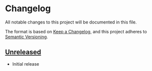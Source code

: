 # Changelog

All notable changes to this project will be documented in this file.

The format is based on [Keep a Changelog], and this project adheres to
[Semantic Versioning].

<!-- references -->

[Keep a Changelog]: https://keepachangelog.com/en/1.0.0/
[Semantic Versioning]: https://semver.org/spec/v2.0.0.html

## [Unreleased]

- Initial release

<!-- references -->

[Unreleased]: https://github.com/dogmatiq/aureus

<!-- version template
## [0.0.1] - YYYY-MM-DD

### Added
### Changed
### Deprecated
### Removed
### Fixed
### Security
-->
